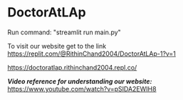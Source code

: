 # DoctorAtLAp
Run command: 
"streamlit run main.py"



To visit our website  get to the link
https://replit.com/@RithinChand2004/DoctorAtLAp-1?v=1

https://doctoratlap.rithinchand2004.repl.co/


***Video reference for understanding our website:***
https://www.youtube.com/watch?v=pSIDA2EWIH8
